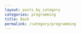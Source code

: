 ```yaml
---
layout: posts_by_category
categories: programming
title: Bash
permalink: /category/programming
---
```


